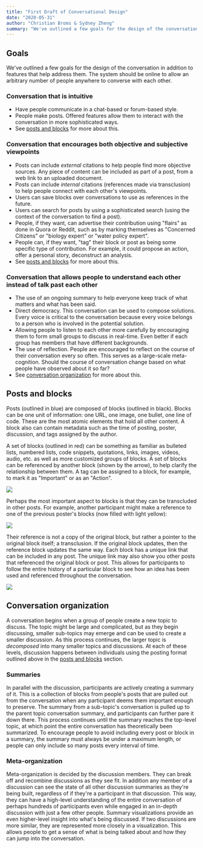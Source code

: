 ```yaml
---
title: "First Draft of Conversational Design"
date: "2020-05-31"
author: "Christian Broms & Sydney Zheng"
summary: "We've outlined a few goals for the design of the conversation in addition to features that help address them.  The system should be online to allow an arbitrary number of people anywhere to converse with each other."
---
```


## Goals

We've outlined a few goals for the design of the conversation in addition to features that help address them.  The system should be online to allow an arbitrary number of people anywhere to converse with each other.

### Conversation that is intuitive

- Have people communicate in a chat-based or forum-based style.
- People make posts.  Offered features allow them to interact with the conversation in more sophisticated ways.
- See [posts and blocks](#posts-and-blocks) for more about this.

### Conversation that encourages both objective and subjective viewpoints

- Posts can include *external* citations to help people find more objective sources. Any piece of content can be included as part of a post, from a web link to an uploaded document.
- Posts can include *internal* citations (references made via transclusion) to help people connect with each other's viewpoints.
- Users can save blocks over conversations to use as references in the future.
- Users can search for posts by using a sophisticated search (using the context of the conversation to find a post).
- People, if they want, can advertise their contribution using "flairs" as done in Quora or Reddit, such as by marking themselves as "Concerned Citizens" or "biology expert" or "water policy expert".
- People can, if they want, "tag" their block or post as being some specific type of contribution.  For example, it could propose an action, offer a personal story, deconstruct an analysis.
- See [posts and blocks](#posts-and-blocks) for more about this.

### Conversation that allows people to understand each other instead of talk past each other

- The use of an ongoing summary to help everyone keep track of what matters and what has been said.
- Direct democracy. This conversation can be used to compose solutions. Every voice is critical to the conversation because every voice belongs to a person who is involved in the potential solution.
- Allowing people to listen to each other more carefully by encouraging them to form small groups to discuss in real-time.  Even better if each group has members that have different backgrounds.
- The use of reflection.  People are encouraged to reflect on the course of their conversation every so often.  This serves as a large-scale meta-cognition.  Should the course of conversation change based on what people have observed about it so far?
- See [conversation organization](#conversation-organization) for more about this.

## Posts and blocks

Posts (outlined in blue) are composed of blocks (outlined in black). Blocks can be one unit of information: one URL, one image, one bullet, one line of code. These are the most atomic elements that hold all other content. A block also can contain metadata such as the time of posting, poster, discussion, and tags assigned by the author. 

A set of blocks (outlined in red) can be something as familiar as bulleted lists, numbered lists, code snippets, quotations, links, images, videos, audio, etc. as well as more customized groups of blocks. A set of blocks can be referenced by another block (shown by the arrow), to help clarify the relationship between them. A tag can be assigned to a block, for example, to mark it as "Important" or as an "Action".

![](/images/overviewDraft.png)

Perhaps the most important aspect to blocks is that they can be transcluded in other posts. For example, another participant might make a reference to one of the previous poster's blocks (now filled with light yellow):

![](/images/transclusionDraft.png)

Their reference is not a copy of the original block, but rather a pointer to the original block itself; a transclusion. If the original block updates, then the reference block updates the same way. Each block has a unique link that can be included in any post. The unique link may also show you other posts that referenced the original block or post. This allows for participants to follow the entire history of a particular block to see how an idea has been used and referenced throughout the conversation. 

![](/images/transclusionDraft2.png)

## Conversation organization

A conversation begins when a  group of people create a new topic to discuss. The topic might be large and complicated, but as they begin discussing, smaller sub-topics may emerge and can be used to create a smaller discussion. As this process continues, the larger topic is *decomposed* into many smaller topics and discussions. At each of these levels, discussion happens between  individuals using the posting format outlined above in the [posts and blocks](#posts-and-blocks) section. 

### Summaries

In parallel with the discussion, participants are actively creating a summary of it. This is a collection of blocks from people's posts that are pulled out from the conversation when any participant deems them important enough to preserve. The summary from a sub-topic's conversation is pulled up to the parent topic conversation summary, and participants can further pare it down there. This process continues until the summary reaches the top-level topic, at which point the entire conversation has theoretically been summarized. To encourage people to avoid including every post or block in a summary, the summary must always be under a maximum length, or people can only include so many posts every interval of time.

### Meta-organization

Meta-organization is decided by the discussion members. They can break off and recombine discussions as they see fit. In addition any member of a discussion can see the state of all other discussion summaries as they're being built, regardless of if they're a participant in that discussion. This way, they can have a high-level understanding of the entire conversation of perhaps hundreds of participants even while engaged in an in-depth discussion with just a few other people. Summary visualizations provide an even higher-level insight into what's being discussed. If two discussions are more similar, they are represented more closely in a visualization. This allows people to get a sense of what is being talked about and how they can jump into the conversation.